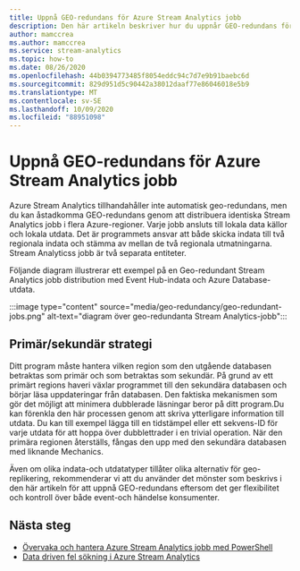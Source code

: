 ```yaml
---
title: Uppnå GEO-redundans för Azure Stream Analytics jobb
description: Den här artikeln beskriver hur du uppnår GEO-redundans för Azure Stream Analytics jobb i stället för GEO-redundans.
author: mamccrea
ms.author: mamccrea
ms.service: stream-analytics
ms.topic: how-to
ms.date: 08/26/2020
ms.openlocfilehash: 44b0394773485f8054eddc94c7d7e9b91baebc6d
ms.sourcegitcommit: 829d951d5c90442a38012daaf77e86046018e5b9
ms.translationtype: MT
ms.contentlocale: sv-SE
ms.lasthandoff: 10/09/2020
ms.locfileid: "88951098"
---
```

# <a name="achieve-geo-redundancy-for-azure-stream-analytics-jobs"></a>Uppnå GEO-redundans för Azure Stream Analytics jobb

Azure Stream Analytics tillhandahåller inte automatisk geo-redundans, men du kan åstadkomma GEO-redundans genom att distribuera identiska Stream Analytics jobb i flera Azure-regioner. Varje jobb ansluts till lokala data källor och lokala utdata. Det är programmets ansvar att både skicka indata till två regionala indata och stämma av mellan de två regionala utmatningarna. Stream Analyticss jobb är två separata entiteter.

Följande diagram illustrerar ett exempel på en Geo-redundant Stream Analytics jobb distribution med Event Hub-indata och Azure Database-utdata.

:::image type="content" source="media/geo-redundancy/geo-redundant-jobs.png" alt-text="diagram över geo-redundanta Stream Analytics-jobb":::

## <a name="primarysecondary-strategy"></a>Primär/sekundär strategi

Ditt program måste hantera vilken region som den utgående databasen betraktas som primär och som betraktas som sekundär. På grund av ett primärt regions haveri växlar programmet till den sekundära databasen och börjar läsa uppdateringar från databasen. Den faktiska mekanismen som gör det möjligt att minimera dubblerade läsningar beror på ditt program.Du kan förenkla den här processen genom att skriva ytterligare information till utdata. Du kan till exempel lägga till en tidstämpel eller ett sekvens-ID för varje utdata för att hoppa över dubblettrader i en trivial operation. När den primära regionen återställs, fångas den upp med den sekundära databasen med liknande Mechanics.

Även om olika indata-och utdatatyper tillåter olika alternativ för geo-replikering, rekommenderar vi att du använder det mönster som beskrivs i den här artikeln för att uppnå GEO-redundans eftersom det ger flexibilitet och kontroll över både event-och händelse konsumenter.

## <a name="next-steps"></a>Nästa steg

* [Övervaka och hantera Azure Stream Analytics jobb med PowerShell](stream-analytics-monitor-and-manage-jobs-use-powershell.md)
* [Data driven fel sökning i Azure Stream Analytics](stream-analytics-job-diagram-with-metrics.md)